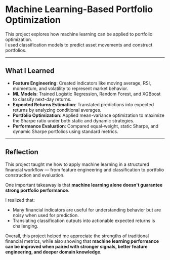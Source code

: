 # Machine Learning-Based Portfolio Optimization  

This project explores how machine learning can be applied to portfolio optimization.  
I used classification models to predict asset movements and construct portfolios.  

---

## What I Learned  

- **Feature Engineering**: Created indicators like moving average, RSI, momentum, and volatility to represent market behavior.  
- **ML Models**: Trained Logistic Regression, Random Forest, and XGBoost to classify next-day returns.  
- **Expected Returns Estimation**: Translated predictions into expected returns by analyzing conditional averages.  
- **Portfolio Optimization**: Applied mean-variance optimization to maximize the Sharpe ratio under both static and dynamic strategies.  
- **Performance Evaluation**: Compared equal-weight, static Sharpe, and dynamic Sharpe portfolios using standard metrics.  

---

## Reflection  

This project taught me how to apply machine learning in a structured financial workflow — from feature engineering and classification to portfolio construction and evaluation.  

One important takeaway is that **machine learning alone doesn't guarantee strong portfolio performance**.  

I realized that:  
- Many financial indicators are useful for understanding behavior but are noisy when used for prediction.  
- Translating classification outputs into actionable expected returns is challenging.  

Overall, this project helped me appreciate the strengths of traditional financial metrics, while also showing that **machine learning performance can be improved when paired with stronger signals, better feature engineering, and deeper domain knowledge**.  